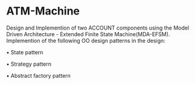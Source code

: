 # ATM-Machine
Design and Implemention of two ACCOUNT components using the Model Driven Architecture - Extended Finite State Machine(MDA-EFSM).  
Implemention of the following OO design patterns in the design:  

• State pattern 

• Strategy pattern 

• Abstract factory pattern
